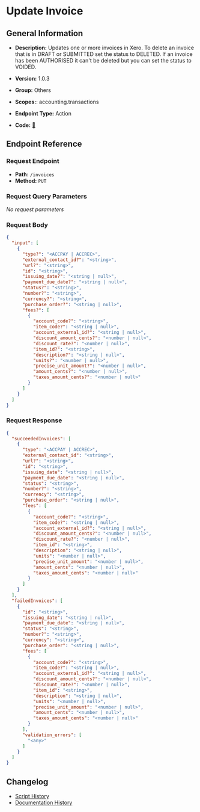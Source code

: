 # Update Invoice

## General Information

- **Description:** Updates one or more invoices in Xero. To delete an invoice
that is in DRAFT or SUBMITTED set the status to DELETED. If an
invoice has been AUTHORISED it can't be deleted but you can set
the status to VOIDED.

- **Version:** 1.0.3
- **Group:** Others
- **Scopes:**: accounting.transactions
- **Endpoint Type:** Action
- **Code:** [🔗](https://github.com/NangoHQ/integration-templates/tree/main/integrations/xero/actions/update-invoice.ts)


## Endpoint Reference

### Request Endpoint

- **Path:** `/invoices`
- **Method:** `PUT`

### Request Query Parameters

_No request parameters_

### Request Body

```json
{
  "input": [
    {
      "type?": "<ACCPAY | ACCREC>",
      "external_contact_id?": "<string>",
      "url?": "<string>",
      "id": "<string>",
      "issuing_date?": "<string | null>",
      "payment_due_date?": "<string | null>",
      "status?": "<string>",
      "number?": "<string>",
      "currency?": "<string>",
      "purchase_order?": "<string | null>",
      "fees?": [
        {
          "account_code?": "<string>",
          "item_code?": "<string | null>",
          "account_external_id?": "<string | null>",
          "discount_amount_cents?": "<number | null>",
          "discount_rate?": "<number | null>",
          "item_id?": "<string>",
          "description?": "<string | null>",
          "units?": "<number | null>",
          "precise_unit_amount?": "<number | null>",
          "amount_cents?": "<number | null>",
          "taxes_amount_cents?": "<number | null>"
        }
      ]
    }
  ]
}
```

### Request Response

```json
{
  "succeededInvoices": [
    {
      "type": "<ACCPAY | ACCREC>",
      "external_contact_id": "<string>",
      "url?": "<string>",
      "id": "<string>",
      "issuing_date": "<string | null>",
      "payment_due_date": "<string | null>",
      "status": "<string>",
      "number?": "<string>",
      "currency": "<string>",
      "purchase_order": "<string | null>",
      "fees": [
        {
          "account_code?": "<string>",
          "item_code?": "<string | null>",
          "account_external_id?": "<string | null>",
          "discount_amount_cents?": "<number | null>",
          "discount_rate?": "<number | null>",
          "item_id": "<string>",
          "description": "<string | null>",
          "units": "<number | null>",
          "precise_unit_amount": "<number | null>",
          "amount_cents": "<number | null>",
          "taxes_amount_cents": "<number | null>"
        }
      ]
    }
  ],
  "failedInvoices": [
    {
      "id": "<string>",
      "issuing_date": "<string | null>",
      "payment_due_date": "<string | null>",
      "status": "<string>",
      "number?": "<string>",
      "currency": "<string>",
      "purchase_order": "<string | null>",
      "fees": [
        {
          "account_code?": "<string>",
          "item_code?": "<string | null>",
          "account_external_id?": "<string | null>",
          "discount_amount_cents?": "<number | null>",
          "discount_rate?": "<number | null>",
          "item_id": "<string>",
          "description": "<string | null>",
          "units": "<number | null>",
          "precise_unit_amount": "<number | null>",
          "amount_cents": "<number | null>",
          "taxes_amount_cents": "<number | null>"
        }
      ],
      "validation_errors": [
        "<any>"
      ]
    }
  ]
}
```

## Changelog

- [Script History](https://github.com/NangoHQ/integration-templates/commits/main/integrations/xero/actions/update-invoice.ts)
- [Documentation History](https://github.com/NangoHQ/integration-templates/commits/main/integrations/xero/actions/update-invoice.md)

<!-- END  GENERATED CONTENT -->
















